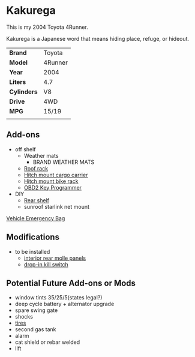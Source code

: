 # Kakurega

This is my 2004 Toyota 4Runner.

Kakurega is a Japanese word that means hiding place, refuge, or hideout.

|||
|-|-|
|**Brand**|Toyota|
|**Model**|4Runner|
|**Year**|2004|
|**Liters**|4.7|
|**Cylinders**|V8|
|**Drive**|4WD|
|**MPG**|15/19|
|||

## Add-ons

- off shelf
  - Weather mats
    - BRAND WEATHER MATS
  - [Roof rack](roof_rack.md)
  - [Hitch mount cargo carrier](hitch_cargo_rack.md)
  - [Hitch mount bike rack](hitch_bike_rack.md)
  - [OBD2 Key Programmer](obd2_key_copy.md)
- DIY
  - [Rear shelf](shelf.md)
  - sunroof starlink net mount

[Vehicle Emergency Bag](vehicle_emergency_bag.md)

## Modifications

- to be installed
  - [interior rear molle panels](https://radodesignsco.com/products/2006-2009-toyota-4runner-complete-molle-setup)
  - [drop-in kill switch](https://41twentytwo.com/product/vehicle-kill-switch/?srsltid=AfmBOorZS5GheO_y4A-6SjH9RFNpujMs9L74ZfeDvTJ2v-zqq-iQINJf)

## Potential Future Add-ons or Mods

- window tints 35/25/5(states legal?)
- deep cycle battery + alternator upgrade
- spare swing gate
- shocks
- [tires](https://www.bfgoodrichtires.com/auto/tires/all-terrain-t-a-ko3)
- second gas tank
- alarm
- cat shield or rebar welded
- lift
